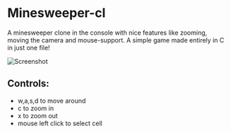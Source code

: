# Minesweeper-cl

A minesweeper clone in the console with nice features like zooming, moving the camera and mouse-support. 
A simple game made entirely in C in just one file!

![Screenshot](https://github.com/user-attachments/assets/7fde5e62-d5ff-4f6a-9dd3-3ceecab7c4d9)

## Controls:

- w,a,s,d to move around
- c to zoom in
- x to zoom out
- mouse left click to select cell
